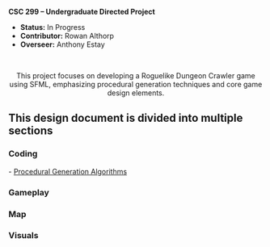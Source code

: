 
**CSC 299 – Undergraduate Directed Project**

- **Status:** In Progress
- **Contributor:** Rowan Althorp
- **Overseer:** Anthony Estay
<br>
<p align='center'>This project focuses on developing a Roguelike Dungeon Crawler game using SFML, emphasizing procedural generation techniques and core game design elements.</p>


<h2> This design document is divided into multiple sections </h2>
<h3> Coding </h3>
- <a href="./Coding/Procedural-Generation-Algorithms.md">Procedural Generation Algorithms</a> 
<h3> Gameplay </h3>
<h3> Map </h3>
<h3> Visuals </h3>
